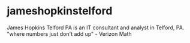 # jameshopkinstelford
James Hopkins Telford PA is an IT consultant and analyst in Telford, PA. "where numbers just don't add up" - Verizon Math
